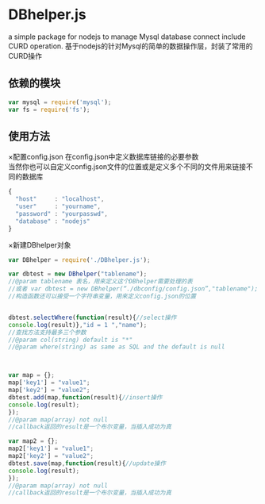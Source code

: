 # DBhelper.js
a simple package for nodejs to manage Mysql database connect include CURD operation. 
基于nodejs的针对Mysql的简单的数据操作层，封装了常用的CURD操作

## 依赖的模块
```javascript
var mysql = require('mysql');
var fs = require('fs');
```

## 使用方法
×配置config.json
在config.json中定义数据库链接的必要参数<br>
当然你也可以自定义config.json文件的位置或是定义多个不同的文件用来链接不同的数据库<br>
```javascript
{  
  "host"     : "localhost",  
  "user"     : "yourname",  
  "password" : "yourpasswd",  
  "database" : "nodejs"  
}
```
×新建DBhelper对象

```javascript
var DBhelper = require('./DBhelper.js');

var dbtest = new DBhelper("tablename");
//@param tablename 表名，用来定义这个DBhelper需要处理的表
//或者 var dbtest = new DBhelper(“./dbconfig/config.json”,"tablename");
//构造函数还可以接受一个字符串变量，用来定义config.json的位置


dbtest.selectWhere(function(result){//select操作
console.log(result)},"id = 1 ","name");
//查找方法支持最多三个参数
//@param col(string) default is "*"
//@param where(string) as same as SQL and the default is null



var map = {};
map['key1'] = "value1";
map['key2'] = "value2";
dbtest.add(map,function(result){//insert操作
console.log(result);
});
//@param map(array) not null 
//callback返回的result是一个布尔变量，当插入成功为真

var map2 = {};
map2['key1'] = "value1";
map2['key2'] = "value2";
dbtest.save(map,function(result){//update操作
console.log(result);
});
//@param map(array) not null 
//callback返回的result是一个布尔变量，当插入成功为真
```
